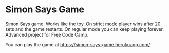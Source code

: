 # Simon Says Game
Simon Says game. Works like the toy.  On strict mode player wins after 20 sets and the game restarts. On regular mode you can keep playing forever. Advanced project for Free Code Camp.

You can play the game at https://simon-says-game.herokuapp.com/

